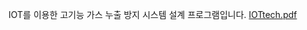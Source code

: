 IOT를 이용한 고기능 가스 누출 방지 시스템 설계 프로그램입니다.
[IOTtech.pdf](https://github.com/user-attachments/files/22614593/IOTtech.pdf)
